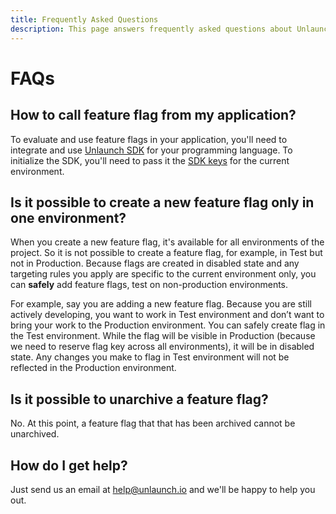 ```yaml
---
title: Frequently Asked Questions
description: This page answers frequently asked questions about Unlaunch
---
```


# FAQs

## How to call feature flag from my application?

To evaluate and use feature flags in your application, you'll need to integrate and use [Unlaunch SDK](../sdks) for your programming language. To initialize the SDK, you'll need to pass it the [SDK keys](../sdks/sdk-keys) for the current environment. 

## Is it possible to create a new feature flag only in one environment? 

When you create a new feature flag, it's available for all environments of the project. So it is not possible to create a feature flag, for example, in Test but not in Production. Because flags are created in disabled state and any targeting rules you apply are specific to the current environment only, you can **safely** add feature flags, test on non-production environments.

For example, say you are adding a new feature flag. Because you are still actively developing, you want to work in Test environment and don’t want to bring your work to the Production environment. You can safely create flag in the Test environment. While the flag will be visible in Production (because we need to reserve flag key across all environments), it will be in disabled state. Any changes you make to flag in Test environment will not be reflected in the Production environment.

## Is it possible to unarchive a feature flag?

No. At this point, a feature flag that that has been archived cannot be unarchived.

## How do I get help?

Just send us an email at help@unlaunch.io and we'll be happy to help you out.